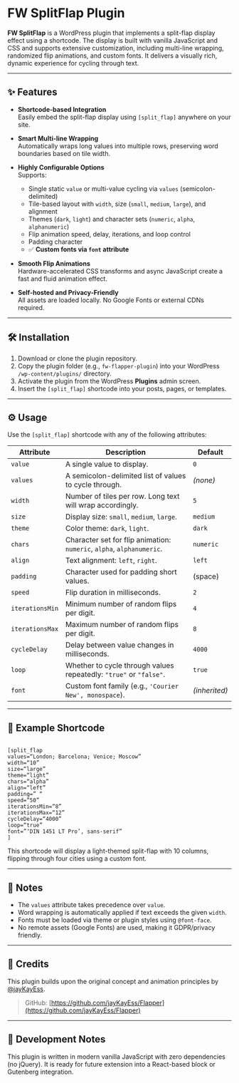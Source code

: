 # FW SplitFlap Plugin

**FW SplitFlap** is a WordPress plugin that implements a split-flap display effect using a shortcode. The display is built with vanilla JavaScript and CSS and supports extensive customization, including multi-line wrapping, randomized flip animations, and custom fonts. It delivers a visually rich, dynamic experience for cycling through text.

---

## ✨ Features

- **Shortcode-based Integration**  
  Easily embed the split-flap display using `[split_flap]` anywhere on your site.

- **Smart Multi-line Wrapping**  
  Automatically wraps long values into multiple rows, preserving word boundaries based on tile width.

- **Highly Configurable Options**  
  Supports:
  - Single static `value` or multi-value cycling via `values` (semicolon-delimited)
  - Tile-based layout with `width`, size (`small`, `medium`, `large`), and alignment
  - Themes (`dark`, `light`) and character sets (`numeric`, `alpha`, `alphanumeric`)
  - Flip animation speed, delay, iterations, and loop control
  - Padding character
  - ✅ **Custom fonts via `font` attribute**

- **Smooth Flip Animations**  
  Hardware-accelerated CSS transforms and async JavaScript create a fast and fluid animation effect.

- **Self-hosted and Privacy-Friendly**  
  All assets are loaded locally. No Google Fonts or external CDNs required.

---

## 🛠 Installation

1. Download or clone the plugin repository.
2. Copy the plugin folder (e.g., `fw-flapper-plugin`) into your WordPress `/wp-content/plugins/` directory.
3. Activate the plugin from the WordPress **Plugins** admin screen.
4. Insert the `[split_flap]` shortcode into your posts, pages, or templates.

---

## ⚙️ Usage

Use the `[split_flap]` shortcode with any of the following attributes:

| Attribute         | Description                                                                 | Default         |
|-------------------|-----------------------------------------------------------------------------|-----------------|
| `value`           | A single value to display.                                                  | `0`             |
| `values`          | A semicolon-delimited list of values to cycle through.                      | *(none)*        |
| `width`           | Number of tiles per row. Long text will wrap accordingly.                   | `5`             |
| `size`            | Display size: `small`, `medium`, `large`.                                   | `medium`        |
| `theme`           | Color theme: `dark`, `light`.                                               | `dark`          |
| `chars`           | Character set for flip animation: `numeric`, `alpha`, `alphanumeric`.       | `numeric`       |
| `align`           | Text alignment: `left`, `right`.                                            | `left`          |
| `padding`         | Character used for padding short values.                                    | (space)         |
| `speed`           | Flip duration in milliseconds.                                              | `2`             |
| `iterationsMin`   | Minimum number of random flips per digit.                                   | `4`             |
| `iterationsMax`   | Maximum number of random flips per digit.                                   | `8`             |
| `cycleDelay`      | Delay between value changes in milliseconds.                                | `4000`          |
| `loop`            | Whether to cycle through values repeatedly: `"true"` or `"false"`.          | `true`          |
| `font`            | Custom font family (e.g., `'Courier New', monospace`).                      | *(inherited)*   |

---

## 📘 Example Shortcode

```plaintext

[split_flap
values=“London; Barcelona; Venice; Moscow”
width=“10”
size=“large”
theme=“light”
chars=“alpha”
align=“left”
padding=” “
speed=“50”
iterationsMin=“8”
iterationsMax=“12”
cycleDelay=“4000”
loop=“true”
font=”‘DIN 1451 LT Pro’, sans-serif”
]
```
This shortcode will display a light-themed split-flap with 10 columns, flipping through four cities using a custom font.

---

## 🧩 Notes

- The `values` attribute takes precedence over `value`.
- Word wrapping is automatically applied if text exceeds the given `width`.
- Fonts must be loaded via theme or plugin styles using `@font-face`.
- No remote assets (Google Fonts) are used, making it GDPR/privacy friendly.

---

## 🙌 Credits

This plugin builds upon the original concept and animation principles by [@jayKayEss](https://github.com/jayKayEss/Flapper).

> GitHub: [https://github.com/jayKayEss/Flapper](https://github.com/jayKayEss/Flapper)

---

## 🧪 Development Notes

This plugin is written in modern vanilla JavaScript with zero dependencies (no jQuery). It is ready for future extension into a React-based block or Gutenberg integration.
